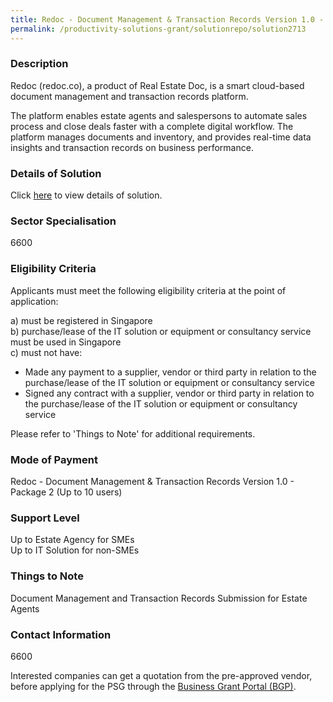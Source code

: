```yaml
---
title: Redoc - Document Management & Transaction Records Version 1.0 - Package 2 (Up to 10 users)
permalink: /productivity-solutions-grant/solutionrepo/solution2713
---
```


### Description

Redoc (redoc.co), a product of Real Estate Doc, is a smart cloud-based document management and transaction records platform. 

The platform enables estate agents and salespersons to automate sales process and close deals faster with a complete digital workflow. The platform manages documents and inventory, and provides real-time data insights and transaction records on business performance.

### Details of Solution

Click <a href='Real Estate Doc Pte Ltd' target='_blank' rel='noopener'>here</a> to view details of solution.

### Sector Specialisation

 6600 

### Eligibility Criteria

Applicants must meet the following eligibility criteria at the point of application:

a) must be registered in Singapore <br>
b) purchase/lease of the IT solution or equipment or consultancy service must be used in Singapore <br>
c) must not have:
- Made any payment to a supplier, vendor or third party in relation to the purchase/lease of the IT solution or equipment or consultancy service
- Signed any contract with a supplier, vendor or third party in relation to the purchase/lease of the IT solution or equipment or consultancy service

Please refer to 'Things to Note' for additional requirements.

### Mode of Payment
Redoc - Document Management & Transaction Records Version 1.0 - Package 2 (Up to 10 users)

### Support Level
Up to Estate Agency for SMEs <br>
Up to IT Solution for non-SMEs

### Things to Note
Document Management and Transaction Records Submission for Estate Agents

### Contact Information
6600

Interested companies can get a quotation from the pre-approved vendor, before applying for the PSG through the <a target='_blank' rel='noopener' href='https://www.businessgrants.gov.sg/'>Business Grant Portal (BGP)</a>.
